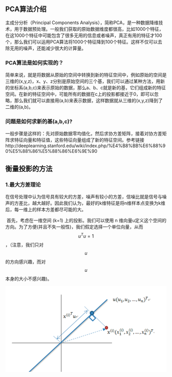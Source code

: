 ## PCA算法介绍

主成分分析（Principal Components Analysis），简称PCA，是一种数据降维技术，用于数据预处理。一般我们获取的原始数据维度都很高，比如1000个特征，在这1000个特征中可能包含了很多无用的信息或者噪声，真正有用的特征才100个，那么我们可以运用PCA算法将1000个特征降到100个特征。这样不仅可以去除无用的噪声，还能减少很大的计算量。

### PCA算法是如何实现的？

简单来说，就是将数据从原始的空间中转换到新的特征空间中，例如原始的空间是三维的(x,y,z)，x、y、z分别是原始空间的三个基，我们可以通过某种方法，用新的坐标系(a,b,c)来表示原始的数据，那么a、b、c就是新的基，它们组成新的特征空间。在新的特征空间中，可能所有的数据在c上的投影都接近于0，即可以忽略，那么我们就可以直接用(a,b)来表示数据，这样数据就从三维的(x,y,z)降到了二维的(a,b)。

### 问题是如何求新的基(a,b,c)?

一般步骤是这样的：先对原始数据零均值化，然后求协方差矩阵，接着对协方差矩阵求特征向量和特征值，这些特征向量组成了新的特征空间。参考链接http://deeplearning.stanford.edu/wiki/index.php/%E4%B8%BB%E6%88%90%E5%88%86%E5%88%86%E6%9E%90

## 衡量投影的方法

### 1.最大方差理论

​	在信号处理中认为信号具有较大的方差，噪声有较小的方差，信噪比就是信号与噪声的方差比，越大越好。因此我们认为，最好的k维特征是将n维样本点变换为k维后，每一维上的样本方差都尽可能的大。

​	首先，考虑在一维空间 (k=1) 上的投影。我们可以使用 n 维向量u定义这个空间的方向。为了方便(并且不失一般性)，我们假定选择一个单位向量，从而  $$ u^T u = 1$$ ，（注意，我们只对$$u$$的方向感兴趣，而对 $$u$$本身的大小不感兴趣)。

![pca](https://github.com/benkang-chen/algorithm/blob/master/algorithm_by_python/picture/pca1.png)




